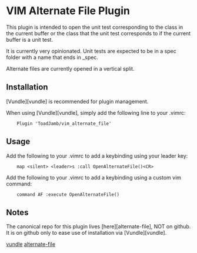 VIM Alternate File Plugin
=========================

This plugin is intended to open the unit test corresponding to the class in the
current buffer or the class that the unit test corresponds to if the current
buffer is a unit test.

It is currently very opinionated. Unit tests are expected to be in a spec folder
with a name that ends in \_spec.

Alternate files are currently opened in a vertical split.


Installation
------------

[Vundle][vundle] is recommended for plugin management.

When using [Vundle][vundle], simply add the following line to your .vimrc:

		Plugin 'ToadJamb/vim_alternate_file'


Usage
-----

Add the following to your .vimrc to add a keybinding using your leader key:

		map <silent> <leader>s :call OpenAlternateFile()<CR>

Add the following to your .vimrc to add a keybinding using a custom vim command:

		command AF :execute OpenAlternateFile()


Notes
-----

The canonical repo for this plugin lives [here][alternate-file], NOT on github.
It is on github only to ease use of installation via [Vundle][vundle].


[vundle](https://github.com/gmarik/vundle)
[alternate-file](https://www.bitbucket.org/ToadJamb/vim-alternate-file)
